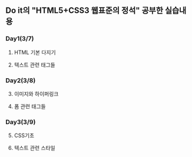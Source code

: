 ## Do it의 "HTML5+CSS3 웹표준의 정석" 공부한 실습내용

### Day1(3/7)

   1. HTML 기본 다지기
   
   2. 텍스트 관련 태그들
   
### Day2(3/8)

   3. 이미지와 하이퍼링크
   
   4. 폼 관련 태그들
   
### Day3(3/9)

   5. CSS기초
   
   6. 텍스트 관련 스타일 

